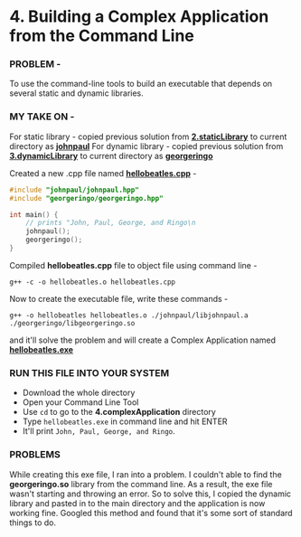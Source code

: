 # 4. Building a Complex Application from the Command Line

### PROBLEM -

To use the command-line tools to build an executable that depends on several static and dynamic libraries.


### MY TAKE ON -

For static library - copied previous solution from **[2.staticLibrary]()** to current directory as **[johnpaul](https://github.com/dibakarsutradhar/cpp-cookbook/tree/master/1.building-cpp-application/4.complexApplication/johnpaul)**
For dynamic library - copied previous solution from **[3.dynamicLibrary]()** to current directory as **[georgeringo](https://github.com/dibakarsutradhar/cpp-cookbook/tree/master/1.building-cpp-application/4.complexApplication/georgeringo)**

Created a new .cpp file named **[hellobeatles.cpp](https://github.com/dibakarsutradhar/cpp-cookbook/blob/master/1.building-cpp-application/4.complexApplication/hellobeatles.cpp)** -

```cpp
#include "johnpaul/johnpaul.hpp"
#include "georgeringo/georgeringo.hpp"

int main() {
    // prints "John, Paul, George, and Ringo\n
    johnpaul();
    georgeringo();
}
```
Compiled **hellobeatles.cpp** file to object file using command line -

```
g++ -c -o hellobeatles.o hellobeatles.cpp
```

Now to create the executable file, write these commands -

```
g++ -o hellobeatles hellobeatles.o ./johnpaul/libjohnpaul.a ./georgeringo/libgeorgeringo.so
```

and it'll solve the problem and will create a Complex Application named **[hellobeatles.exe](https://github.com/dibakarsutradhar/cpp-cookbook/blob/master/1.building-cpp-application/4.complexApplication/hellobeatles.exe)**


### RUN THIS FILE INTO YOUR SYSTEM
* Download the whole directory
* Open your Command Line Tool
* Use `cd` to go to the **4.complexApplication** directory
* Type `hellobeatles.exe` in command line and hit ENTER
* It'll print `John, Paul, George, and Ringo`.



### PROBLEMS

While creating this exe file, I ran into a problem. I couldn't able to find the **georgeringo.so** library from the command line. As a result, the exe file wasn't starting and throwing an error. So to solve this, I copied the dynamic library and pasted in to the main directory and the application is now working fine. Googled this method and found that it's some sort of standard things to do.